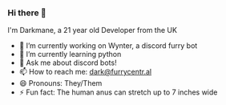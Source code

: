 ### Hi there 👋
I'm Darkmane, a 21 year old Developer from the UK

- 🔭 I’m currently working on Wynter, a discord furry bot
- 🌱 I’m currently learning python
- 💬 Ask me about discord bots!
- 📫 How to reach me: dark@furrycentr.al
- 😄 Pronouns: They/Them
- ⚡ Fun fact: The human anus can stretch up to 7 inches wide

